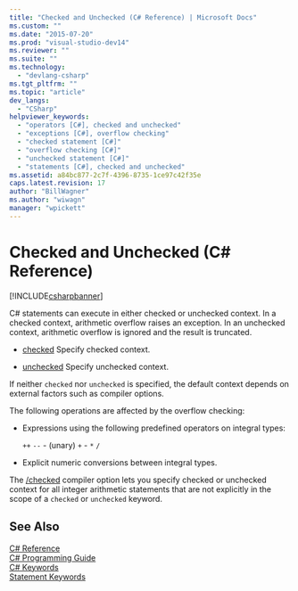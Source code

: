 ```yaml
---
title: "Checked and Unchecked (C# Reference) | Microsoft Docs"
ms.custom: ""
ms.date: "2015-07-20"
ms.prod: "visual-studio-dev14"
ms.reviewer: ""
ms.suite: ""
ms.technology: 
  - "devlang-csharp"
ms.tgt_pltfrm: ""
ms.topic: "article"
dev_langs: 
  - "CSharp"
helpviewer_keywords: 
  - "operators [C#], checked and unchecked"
  - "exceptions [C#], overflow checking"
  - "checked statement [C#]"
  - "overflow checking [C#]"
  - "unchecked statement [C#]"
  - "statements [C#], checked and unchecked"
ms.assetid: a84bc877-2c7f-4396-8735-1ce97c42f35e
caps.latest.revision: 17
author: "BillWagner"
ms.author: "wiwagn"
manager: "wpickett"
---
```

# Checked and Unchecked (C# Reference)
[!INCLUDE[csharpbanner](../../../csharp/includes/csharpbanner.md)]

C# statements can execute in either checked or unchecked context. In a checked context, arithmetic overflow raises an exception. In an unchecked context, arithmetic overflow is ignored and the result is truncated.  
  
-   [checked](../../../csharp/language-reference/keywords/checked.md) Specify checked context.  
  
-   [unchecked](../../../csharp/language-reference/keywords/unchecked.md) Specify unchecked context.  
  
 If neither `checked` nor `unchecked` is specified, the default context depends on external factors such as compiler options.  
  
 The following operations are affected by the overflow checking:  
  
-   Expressions using the following predefined operators on integral types:  
  
     `++` `--` - (unary)   `+` -   `*` `/`  
  
-   Explicit numeric conversions between integral types.  
  
 The [/checked](../../../csharp/language-reference/compiler-options/checked-csharp-compiler-options.md) compiler option lets you specify checked or unchecked context for all integer arithmetic statements that are not explicitly in the scope of a `checked` or `unchecked` keyword.  
  
## See Also  
 [C# Reference](../../../csharp/language-reference/index.md)   
 [C# Programming Guide](../../../csharp/programming-guide/index.md)   
 [C# Keywords](../../../csharp/language-reference/keywords/index.md)   
 [Statement Keywords](../../../csharp/language-reference/keywords/statement-keywords.md)